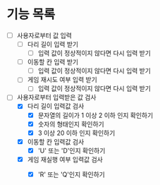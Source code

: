# 기능 목록

- [ ] 사용자로부터 값 입력
    - [ ] 다리 길이 입력 받기
        - [ ] 입력 값이 정상적이지 않다면 다시 입력 받기
    - [ ] 이동할 칸 입력 받기
        - [ ] 입력 값이 정상적이지 않다면 다시 입력 받기
    - [ ] 게임 재시도 여부 입력 받기
        - [ ] 입력 값이 정상적이지 않다면 다시 입력 받기

- [ ] 사용자로부터 입력받은 값 검사
    - [x] 다리 길이 입력값 검사
        - [x] 문자열의 길이가 1 이상 2 이하 인지 확인하기
        - [x] 숫자의 형태인지 확인하기
        - [x] 3 이상 20 이하 인지 확인하기
    - [x] 이동할 칸 입력값 검사
        - [x] 'U' 또는 'D'인지 확인하기
    - [x] 게임 재실행 여부 입력값 검사
        - [x] 'R' 또는 'Q'인지 확인하기

